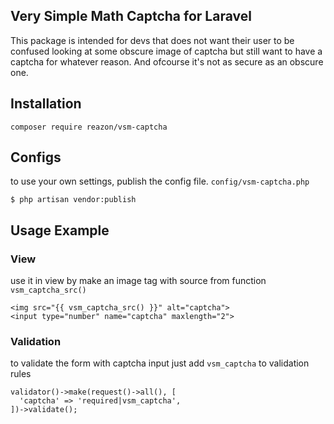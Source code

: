 ## Very Simple Math Captcha for Laravel

This package is intended for devs that does not want their user to be confused looking at some obscure image of captcha but still want to have a captcha for whatever reason. And ofcourse it's not as secure as an obscure one.

## Installation

  ```
  composer require reazon/vsm-captcha
  ```

## Configs

to use your own settings, publish the config file. `config/vsm-captcha.php`

  ```
  $ php artisan vendor:publish
  ```

## Usage Example

### View

use it in view by make an image tag with source from function `vsm_captcha_src()`

  ```
  <img src="{{ vsm_captcha_src() }}" alt="captcha">
  <input type="number" name="captcha" maxlength="2">
  ```

### Validation

to validate the form with captcha input just add `vsm_captcha` to validation rules

  ```
  validator()->make(request()->all(), [
    'captcha' => 'required|vsm_captcha',
  ])->validate();
  ```
